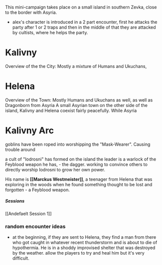This mini-campaign takes place on a small island in southern Zevka, close to the border with Asyria.

- alex's character is introduced in a 2 part encounter, first he attacks the party after 1 or 2 traps and then in the middle of that they are attacked by cultists, where he helps the party.

# Kalivny

Overview of the the City:
Mostly a mixture of Humans and Ukuchans, 

# Helena

Overview of the Town:
Mostly Humans and Ukuchans as well, as well as Dragonborn from Asyria
A small Asyrian town on the other side of the island, Kalivny and Helena coexist fairly peacefully. While Asyria 

# Kalivny Arc

goblins have been roped into worshipping the "Mask-Wearer". Causing trouble around 


a cult of "Iodrosni" has formed on the island
the leader is a warlock of the Feyblood weapon he has, - the dagger. working to convince others to directly worship Iodrosni to grow her own power.

His name is **[[Marckus Westmeister]]**, a teenager from Helena that was exploring in the woods when he found something thought to be lost and forgotten - a Feyblood weapon.

##### Sessions
[[Andefaelt Session 1]]

### random encounter ideas

- at the beginning, if they are sent to Helena, they find a man from there who got caught in whatever recent thunderstorm and is about to die of hypothermia. He is in a shoddy improvised shelter that was destroyed by the weather. allow the players to try and heal him but it's very difficult. 